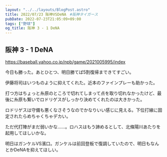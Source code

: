 ```yaml
---
layout: "../../layouts/BlogPost.astro"
title: 2022/07/23 阪神VSDeNA　#阪神タイガース
pubDate: 2022-07-23T21:05:09+09:00
tags: ["野球"]
og_title: 阪神 3 - 1 DeNA
---
```


## 阪神 3 - 1 DeNA

https://baseball.yahoo.co.jp/npb/game/2021005995/index

今日も勝った。あとひとつ、明日勝てば5割復帰まできてすごい。

伊藤将司はいつものように抑えてくれた。近本のファインプレーも助かった。

打つ方はちょっと糸原のところで切れてしまって点を取り切れなかったけど、最後に糸原も繋いでロドリゲスがしっかり決めてくれたのは大きかった。

ロドリゲスは守備も悪くなさそうなのでかなりいい感じに見える。下位打線に固定されたらめちゃくちゃデカい。

ただ代打陣がまだ弱いかな……。ロハスはもう諦めるとして、北條陽川あたりを起用してほしいかな。

明日はガンケルVS濱口。ガンケルは前回登板で復調していたので、明日もなんとかDeNAを抑えてほしい。
